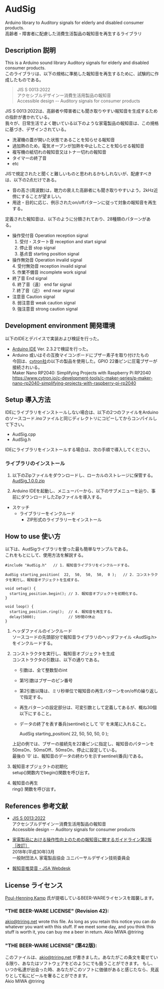 # AudSig

Arduino library to Auditory signals for elderly and disabled consumer products.  
高齢者・障害者に配慮した消費生活製品の報知音を再生するライブラリ  

## Description	説明

This is a Arduino sound library Auditory signals for elderly and disabled consumer products.  
このライブラリは、以下の規格に準拠した報知音を再生するために、試験的に作成したものである。  

> JIS S 0013:2022  
> アクセシブルデザインー消費生活用製品の報知音  
> Accessible design -- Auditory signals for consumer products  

JIS S 0013:2022は、高齢者や障害者にも聞き取りやすい報知音を生成するための指針が書かれている。  
我々が、日常生活でよく聴いている以下のような家電製品の報知音は、この規格に基づき、デザインされている。  

* 洗濯機の蓋が開いた状態であることを知らせる報知音
* 過加熱のため，電気オーブンが加熱を中止したことを知らせる報知音
* 複写機の紙切れの報知音又はトナー切れの報知音
* タイマーの終了音
* etc

JISで規定されたと聞くと難しいものと思われるかもしれないが、配慮すべきは、以下の2点だけである。  

* 音の高さ(周波数)は，聴力の衰えた高齢者にも聞き取りやすいよう，2kHz近傍にすることが望ましい。
* 用途・目的に応じ、例示されたon/offパターンに従って対象の報知音を再生する。

定義された報知音は、以下のように分類されており、28種類のパターンがある。  

* 操作受付音	Operation reception signal  
	1. 受付・スタート音	reception and start signal  
	2. 停止音	stop signal  
	3. 基点音	starting position signal  
* 操作無効音	Operation invalid signal  
	4. 受付無効音	reception invalid signal  
	5. 作業不備音	incomplete work signal  
* 終了音	End signal  
	6. 終了音（遠）	end far signal  
	7. 終了音（近）	end near signal  
* 注意音	Caution signal  
	8. 弱注意音	weak caution signal  
	9. 強注意音	strong caution signal  

## Development environment	開発環境  

以下のIDEとデバイスで実装および検証を行った。  

* [Arduino IDE](https://www.arduino.cc/en/software)
	Ver. 2.3.2で検証を行った。  
* Arduino 或いはその互換マイコンボードにブザー素子を取り付けたもの  
	今回は、[cytron社](https://www.cytron.io/)の以下の製品を使用した。GPIO 22番ピンに圧電ブザーが接続されいる。  
	Maker Nano RP2040: Simplifying Projects with Raspberry Pi RP2040  
	https://www.cytron.io/c-development-tools/c-maker-series/p-maker-nano-rp2040-simplifying-projects-with-raspberry-pi-rp2040

## Setup	導入方法

IDEにライブラリをインストールしない場合は、以下の2つのファイルをArduinoのソースコード.inoファイルと同じディレクトリにコピーしてからコンパイルして下さい。  

* AudSig.cpp
* AudSig.h

IDEにライブラリをインストールする場合は、次の手順で導入してください。  

### ライブラリのインストール

1. 以下のZipファイルをダウンロードし、ローカルのストレージに保管する。  
[AudSig_1.0.0.zip](dist/AudSig_1.0.0.zip)

2. Arduino IDEを起動し、メニューバーから、以下のサブメニューを辿り、事前にダウンロードしたZipファイルを導入する。  
* スケッチ
	- ライブラリーをインクルード
		- ZIP形式のライブラリーをインストール

## How to use	使い方

以下は、AudSigライブラリを使った最も簡単なサンプルである。  
これをもとにして、使用方法を解説する。  

```
#include "AudSig.h"   // 1. 報知音ライブラリをインクルードする。

AudSig starting_position(  22,  50,  50,  50,  0 );   // 2. コンストラクタを実行し、報知音オブジェクトを生成する。

void setup() {
  starting_position.begin(); // 3. 報知音オブジェクトを初期化する。
}

void loop() {
  starting_position.ring();  // 4. 報知音を再生する。
  delay(5000);               // 5秒間の休止
}
```

1. ヘッダファイルのインクルード  
	ソースコードの先頭部分で報知音ライブラリのヘッダファイル <AudSig.h> をインクルードする。  
2. コンストラクタを実行し、報知音オブジェクトを生成  
	コンストラクタの引数は、以下の通りである。  
	
	* 引数は、全て整数型のint  
	* 第1引数はブザーのピン番号  
	* 第2引数以降は、ミリ秒単位で報知音の再生バターンをon/offの繰り返しで指定する。  
	* 再生バターンの設定部分は、可変引数として定義してあるが、概ね30個以下にすること。  
	* データの終了を表す番兵(sentinel)として '0' を末尾に入れること。  

		AudSig starting_position(  22,  50,  50,  50,  0 );

	上記の例では、ブザーの接続先を22番ピンに指定し、報知音のパターンを50msOn、50msOff、50msOn、停止に設定している。  
	最後の '0' は、報知音のデータの終わりを示すsentinel(番兵)である。

3. 報知音オブジェクトの初期化  
	setup()関数内でbegin()関数を呼び出す。  	

4. 報知音の再生  
	ring() 関数を呼び出す。  


## References	参考文献

* [JIS S 0013:2022](https://webdesk.jsa.or.jp/books/W11M0090/index/?bunsyo_id=JIS+S+0013%3A2022)  
	アクセシブルデザインー消費生活用製品の報知音  
	Accessible design -- Auditory signals for consumer products  

* [家電製品における操作性向上のための報知音に関するガイドライン第2版［改訂］](https://www.aeha.or.jp/ud/pdf/ud_guideline_5.htm)  
2018年(平成30年)3月  
一般財団法人 家電製品協会 ユニバーサルデザイン技術委員会  

* [報知音推奨音 - JSA Webdesk](https://webdesk.jsa.or.jp/link/Cor/Setsumei/jis_s_00013_000_000_2022_Setsumei_1_2022.pdf)  

## License	ライセンス

[Poul-Henning Kamp](https://people.freebsd.org/%7Ephk/) 氏が提唱しているBEER-WAREライセンスを踏襲します。  

### "THE BEER-WARE LICENSE" (Revision 42):
<akio@triring.net> wrote this file. As long as you retain this notice you
can do whatever you want with this stuff. If we meet some day, and you think this stuff is worth it, you can buy me a beer in return.
Akio MIWA @triring

### "THE BEER-WARE LICENSE" (第42版):
このファイルは、<akio@triring.net> が書きました。あなたがこの条文を載せている限り、あなたはソフトウェアをどのようにでも扱うことができます。
もし、いつか私達が出会った時、あなたがこのソフトに価値があると感じたなら、見返りとして私にビールを奢ることができます。  
Akio MIWA @triring
